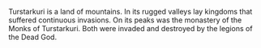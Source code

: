 Turstarkuri is a land of mountains. In its rugged valleys lay kingdoms that suffered continuous invasions. On its peaks was the monastery of the Monks of Turstarkuri. Both were invaded and destroyed by the legions of the Dead God.
